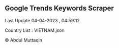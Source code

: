 

## Google Trends Keywords Scraper 
 
Last Update 04-04-2023 , 04:59:12

Country List :
VIETNAM.json



© Abdul Muttaqin 
